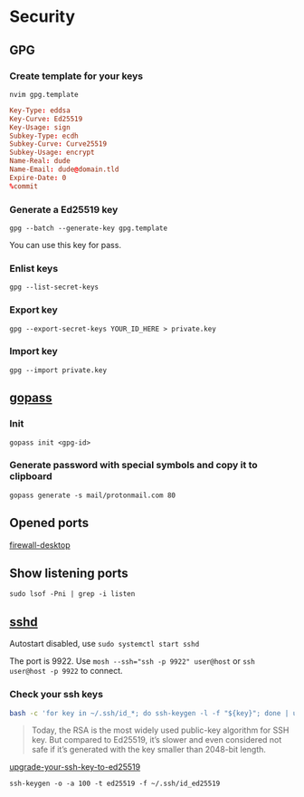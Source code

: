 # Security

## GPG

### Create template for your keys

`nvim gpg.template`

```conf
Key-Type: eddsa
Key-Curve: Ed25519
Key-Usage: sign
Subkey-Type: ecdh
Subkey-Curve: Curve25519
Subkey-Usage: encrypt
Name-Real: dude
Name-Email: dude@domain.tld
Expire-Date: 0
%commit
```

### Generate a Ed25519 key

```fish
gpg --batch --generate-key gpg.template
```

You can use this key for pass.

### Enlist keys

```fish
gpg --list-secret-keys
```

### Export key

```
gpg --export-secret-keys YOUR_ID_HERE > private.key
```

### Import key

```
gpg --import private.key
```

## [gopass](https://woile.github.io/gopass-presentation/)

### Init

`gopass init <gpg-id>`

### Generate password with special symbols and copy it to clipboard

`gopass generate -s mail/protonmail.com 80`

## Opened ports

[firewall-desktop](/services/net/firewall-desktop.nix)

## Show listening ports

`sudo lsof -Pni | grep -i listen`

## [sshd](/services/net/sshd.nix)

Autostart disabled, use `sudo systemctl start sshd`

The port is 9922. Use `mosh --ssh="ssh -p 9922" user@host` or `ssh user@host -p 9922` to connect.

### Check your ssh keys

```bash
bash -c 'for key in ~/.ssh/id_*; do ssh-keygen -l -f "${key}"; done | uniq'
```

> Today, the RSA is the most widely used public-key algorithm for SSH key. But compared to Ed25519, it’s slower and even considered not safe if it’s generated with the key smaller than 2048-bit length.

[upgrade-your-ssh-key-to-ed25519](https://medium.com/risan/upgrade-your-ssh-key-to-ed25519-c6e8d60d3c54)

`ssh-keygen -o -a 100 -t ed25519 -f ~/.ssh/id_ed25519`

